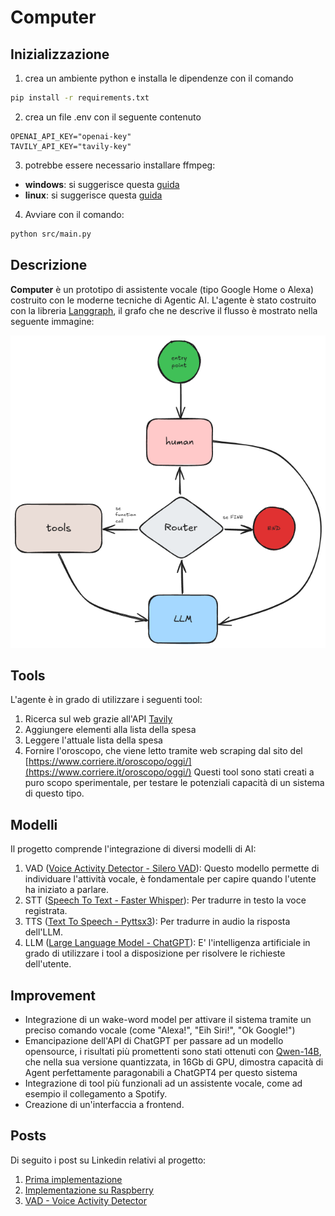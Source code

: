 # Computer

## Inizializzazione
1. crea un ambiente python e installa le dipendenze con il comando
```bash
pip install -r requirements.txt
```
2. crea un file .env con il seguente contenuto
```
OPENAI_API_KEY="openai-key"
TAVILY_API_KEY="tavily-key"
```
3. potrebbe essere necessario installare ffmpeg:
- **windows**: si suggerisce questa [guida](https://phoenixnap.com/kb/ffmpeg-windows)
- **linux**: si suggerisce questa [guida](https://phoenixnap.com/kb/install-ffmpeg-ubuntu)
4. Avviare con il comando:
```bash
python src/main.py
```

## Descrizione
**Computer** è un prototipo di assistente vocale (tipo Google Home o Alexa) costruito con le moderne tecniche di Agentic AI.
L'agente è stato costruito con la libreria [Langgraph](https://langchain-ai.github.io/langgraph/), il grafo che ne descrive il flusso è mostrato nella seguente immagine:

![graph](graph.png "Grafo che descrive il flusso dell'agente")

## Tools
L'agente è in grado di utilizzare i seguenti tool:
1. Ricerca sul web grazie all'API [Tavily](https://tavily.com/)
2. Aggiungere elementi alla lista della spesa
3. Leggere l'attuale lista della spesa
4. Fornire l'oroscopo, che viene letto tramite web scraping dal sito del [https://www.corriere.it/oroscopo/oggi/](https://www.corriere.it/oroscopo/oggi/)
Questi tool sono stati creati a puro scopo sperimentale, per testare le potenziali capacità di un sistema di questo tipo.

## Modelli
Il progetto comprende l'integrazione di diversi modelli di AI:
1. VAD ([Voice Activity Detector - Silero VAD](https://github.com/snakers4/silero-vad)):
Questo modello permette di individuare l'attività vocale, è fondamentale per capire quando l'utente ha iniziato a parlare.
2. STT ([Speech To Text - Faster Whisper](https://github.com/SYSTRAN/faster-whisper)):
Per tradurre in testo la voce registrata.
3. TTS ([Text To Speech - Pyttsx3](https://pypi.org/project/pyttsx3/)):
Per tradurre in audio la risposta dell'LLM.
4. LLM ([Large Language Model - ChatGPT](https://platform.openai.com/docs/api-reference/introduction)):
E' l'intelligenza artificiale in grado di utilizzare i tool a disposizione per risolvere le richieste dell'utente.

## Improvement
- Integrazione di un wake-word model per attivare il sistema tramite un preciso comando vocale (come "Alexa!", "Eih Siri!", "Ok Google!")
- Emancipazione dell'API di ChatGPT per passare ad un modello opensource, i risultati più promettenti sono stati ottenuti con [Qwen-14B](https://github.com/QwenLM/Qwen2.5-Coder), che nella sua versione quantizzata, in 16Gb di GPU, dimostra capacità di Agent perfettamente paragonabili a ChatGPT4 per questo sistema
- Integrazione di tool più funzionali ad un assistente vocale, come ad esempio il collegamento a Spotify.
- Creazione di un'interfaccia a frontend.

## Posts
Di seguito i post su Linkedin relativi al progetto:
1. [Prima implementazione](https://www.linkedin.com/posts/federico-di-credico-242279a5_il-reale-valore-dei-llm-%C3%A8-la-loro-capacit%C3%A0-activity-7236781670270423040-muQc?utm_source=share&utm_medium=member_desktop)
2. [Implementazione su Raspberry](https://www.linkedin.com/posts/federico-di-credico-242279a5_llm-raspberry-pi-agents-activity-7244079306367262720-K-2E?utm_source=share&utm_medium=member_desktop)
3. [VAD - Voice Activity Detector](https://www.linkedin.com/posts/federico-di-credico-242279a5_voice-activity-detector-quando-si-costruisce-activity-7257460265577824258-fwlV?utm_source=share&utm_medium=member_desktop)